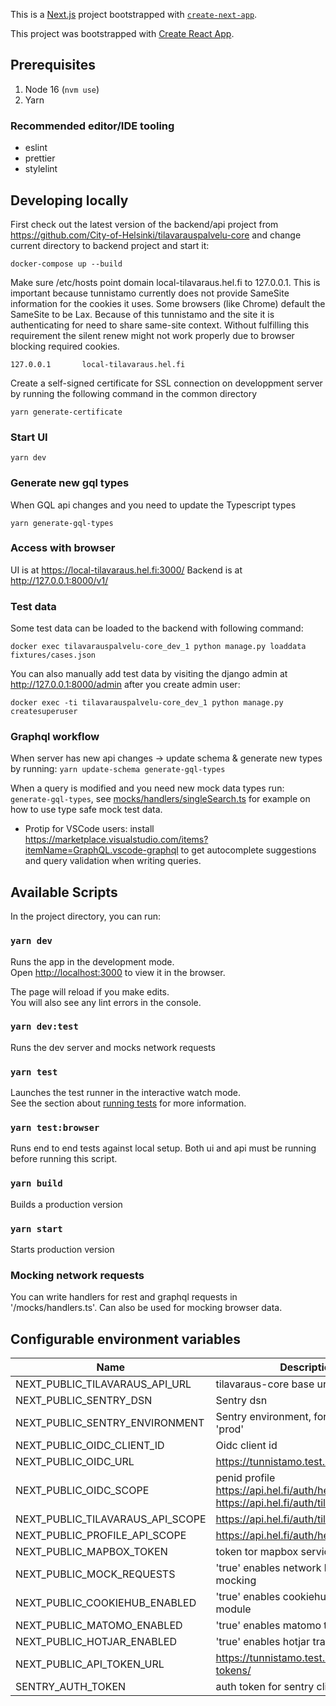 This is a [Next.js](https://nextjs.org/) project bootstrapped with [`create-next-app`](https://github.com/vercel/next.js/tree/canary/packages/create-next-app).

This project was bootstrapped with [Create React App](https://github.com/facebook/create-react-app).

## Prerequisites

1. Node 16 (`nvm use`)
1. Yarn

### Recommended editor/IDE tooling

- eslint
- prettier
- stylelint

## Developing locally

First check out the latest version of the backend/api project from https://github.com/City-of-Helsinki/tilavarauspalvelu-core and change current directory to backend project and start it:

```
docker-compose up --build
```

Make sure /etc/hosts point domain local-tilavaraus.hel.fi to 127.0.0.1. This is important because tunnistamo currently does not provide SameSite information for the cookies it uses. Some browsers (like Chrome) default the SameSite to be Lax. Because of this tunnistamo and the site it is authenticating for need to share same-site context. Without fulfilling this requirement the silent renew might not work properly due to browser blocking required cookies.

```
127.0.0.1       local-tilavaraus.hel.fi
```

Create a self-signed certificate for SSL connection on developpment server by running the following command in the common directory

```
yarn generate-certificate
```

### Start UI

```
yarn dev
```

### Generate new gql types

When GQL api changes and you need to update the Typescript types

```
yarn generate-gql-types
```

### Access with browser

UI is at https://local-tilavaraus.hel.fi:3000/
Backend is at http://127.0.0.1:8000/v1/

### Test data

Some test data can be loaded to the backend with following command:

```
docker exec tilavarauspalvelu-core_dev_1 python manage.py loaddata fixtures/cases.json
```

You can also manually add test data by visiting the django admin at http://127.0.0.1:8000/admin after you create admin user:

```
docker exec -ti tilavarauspalvelu-core_dev_1 python manage.py createsuperuser
```

### Graphql workflow

When server has new api changes -> update schema & generate new types by running: `yarn update-schema generate-gql-types`

When a query is modified and you need new mock data types run: `generate-gql-types`, see [mocks/handlers/singleSearch.ts](mocks/handlers/singleSearch.ts) for example on how to use type safe mock test data.

- Protip for VSCode users: install https://marketplace.visualstudio.com/items?itemName=GraphQL.vscode-graphql to get autocomplete suggestions and query validation when writing queries.

## Available Scripts

In the project directory, you can run:

### `yarn dev`

Runs the app in the development mode.\
Open [http://localhost:3000](http://localhost:3000) to view it in the browser.

The page will reload if you make edits.\
You will also see any lint errors in the console.

### `yarn dev:test`

Runs the dev server and mocks network requests

### `yarn test`

Launches the test runner in the interactive watch mode.\
See the section about [running tests](https://facebook.github.io/create-react-app/docs/running-tests) for more information.

### `yarn test:browser`

Runs end to end tests against local setup. Both ui and api must be running before running this script.

### `yarn build`

Builds a production version

### `yarn start`

Starts production version

### Mocking network requests

You can write handlers for rest and graphql requests in '/mocks/handlers.ts'. Can also be used for mocking browser data.

## Configurable environment variables

| Name                             | Description                                                                                        |
| -------------------------------- | -------------------------------------------------------------------------------------------------- |
| NEXT_PUBLIC_TILAVARAUS_API_URL   | tilavaraus-core base url                                                                           |
| NEXT_PUBLIC_SENTRY_DSN           | Sentry dsn                                                                                         |
| NEXT_PUBLIC_SENTRY_ENVIRONMENT   | Sentry environment, for example 'test', 'prod'                                                     |
| NEXT_PUBLIC_OIDC_CLIENT_ID       | Oidc client id                                                                                     |
| NEXT_PUBLIC_OIDC_URL             | https://tunnistamo.test.hel.ninja/openid                                                           |
| NEXT_PUBLIC_OIDC_SCOPE           | penid profile https://api.hel.fi/auth/helsinkiprofiletest https://api.hel.fi/auth/tilavarausapidev |
| NEXT_PUBLIC_TILAVARAUS_API_SCOPE | https://api.hel.fi/auth/tilavarausapidev                                                           |
| NEXT_PUBLIC_PROFILE_API_SCOPE    | https://api.hel.fi/auth/helsinkiprofile                                                            |
| NEXT_PUBLIC_MAPBOX_TOKEN         | token tor mapbox service                                                                           |
| NEXT_PUBLIC_MOCK_REQUESTS        | 'true' enables network level request mocking                                                       |
| NEXT_PUBLIC_COOKIEHUB_ENABLED    | 'true' enables cookiehub consent module                                                            |
| NEXT_PUBLIC_MATOMO_ENABLED       | 'true' enables matomo tracking                                                                     |
| NEXT_PUBLIC_HOTJAR_ENABLED       | 'true' enables hotjar tracking                                                                     |
| NEXT_PUBLIC_API_TOKEN_URL        | https://tunnistamo.test.hel.ninja/api-tokens/                                                      |
| SENTRY_AUTH_TOKEN                | auth token for sentry cli                                                                          |
